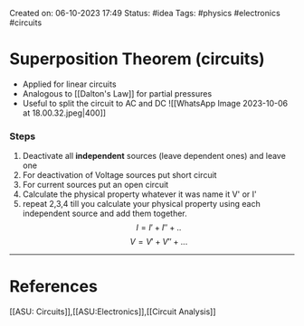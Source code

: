 Created on: 06-10-2023 17:49
Status: #idea
Tags: #physics #electronics #circuits 
# Superposition Theorem (circuits)
- Applied for linear circuits
- Analogous to [[Dalton's Law]] for partial pressures
- Useful to split the circuit to AC and DC
![[WhatsApp Image 2023-10-06 at 18.00.32.jpeg|400]]
### Steps
1. Deactivate all **independent** sources (leave dependent ones) and leave one
 2. For deactivation of Voltage sources put short circuit
 3. For current sources put an open circuit
 4. Calculate the physical property whatever it was name it V' or I'
 5. repeat 2,3,4 till you calculate your physical property using each independent source and add them together. $$I=I'+I''+..$$$$V=V'+V''+...$$




-----------------
# References
[[ASU: Circuits]],[[ASU:Electronics]],[[Circuit Analysis]]
